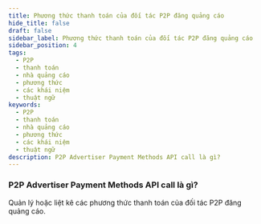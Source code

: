 ```yaml
---
title: Phương thức thanh toán của đối tác P2P đăng quảng cáo
hide_title: false
draft: false
sidebar_label: Phương thức thanh toán của đối tác P2P đăng quảng cáo
sidebar_position: 4
tags:
  - P2P
  - thanh toán
  - nhà quảng cáo
  - phương thức
  - các khái niệm
  - thuật ngữ
keywords:
  - P2P
  - thanh toán
  - nhà quảng cáo
  - phương thức
  - các khái niệm
  - thuật ngữ
description: P2P Advertiser Payment Methods API call là gì?
---
```


### P2P Advertiser Payment Methods API call là gì?

Quản lý hoặc liệt kê các phương thức thanh toán của đối tác P2P đăng quảng cáo.
